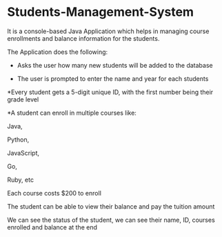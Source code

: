 # Students-Management-System

It is a console-based Java Application which helps in managing course enrollments and balance information for the students.

The Application does the following:

* Asks the user how many new students will be added to the database

* The user is prompted to enter the name and year for each students

*Every student gets a 5-digit unique ID, with the first number being their grade level

*A student can enroll in multiple courses like:

Java,

Python,

JavaScript,

Go,

Ruby, etc

Each course costs $200 to enroll

The student can be able to view their balance and pay the tuition amount

We can see the status of the student, we can see their name, ID, courses enrolled and balance at the end
